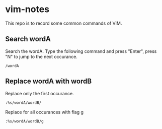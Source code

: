 # vim-notes
This repo is to record some common commands of VIM.

## Search wordA
Search the wordA. Type the following command and press "Enter", press "N" to jump to the next occurance.
```
/wordA
```

## Replace wordA with wordB
Replace only the first occurance.
```
:%s/wordA/wordB/
```
Replace for all occurances with flag g
```
:%s/wordA/wordB/g
```
